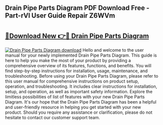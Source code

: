 ## Drain Pipe Parts Diagram PDF Download Free - Part-rVl User Guide Repair Z6WVm

# <h2><a href="http://dfhfyl.blite.top/?on=Drain+Pipe+Parts+Diagram">🔗Download New 👉🔴 Drain Pipe Parts Diagram</a></h2>

[![Drain Pipe Parts Diagram download](https://i.imgur.com/lujVjoI.png)](http://dfhfyl.blite.top/?on=Drain+Pipe+Parts+Diagram)
Hello and welcome to the user manual for your newly implemented Drain Pipe Parts Diagram. This guide is here to help you make the most of your product by providing a comprehensive overview of its features, functions, and benefits. You will find step-by-step instructions for installation, usage, maintenance, and troubleshooting. Before using your Drain Pipe Parts Diagram, please refer to this user manual for comprehensive instructions on product setup, operation, and troubleshooting. It includes clear instructions for installation, setup, and operation, as well as important safety information. Explore the limitless possibilities of list of features with your new Drain Pipe Parts Diagram. It's our hope that the Drain Pipe Parts Diagram has been a helpful and user-friendly resource in helping you get started with your new product. Should you require any assistance or clarification, please do not hesitate to contact our customer support team.
